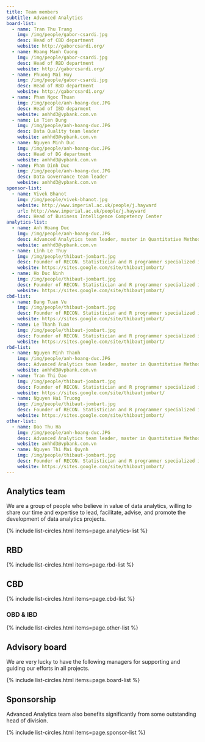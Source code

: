 ```yaml
---
title: Team members
subtitle: Advanced Analytics
board-list:
  - name: Tran Thu Trang
    img: /img/people/gabor-csardi.jpg
    desc: Head of CBD department 
    website: http://gaborcsardi.org/
  - name: Hoang Manh Cuong
    img: /img/people/gabor-csardi.jpg
    desc: Head of RBD department 
    website: http://gaborcsardi.org/
  - name: Phuong Mai Huy
    img: /img/people/gabor-csardi.jpg
    desc: Head of RBD department 
    website: http://gaborcsardi.org/
  - name: Pham Ngoc Thuan
    img: /img/people/anh-hoang-duc.JPG
    desc: Head of IBD deparment
    website: anhhd3@vpbank.com.vn
  - name: Le Tien Dung
    img: /img/people/anh-hoang-duc.JPG
    desc: Data Quality team leader
    website: anhhd3@vpbank.com.vn
  - name: Nguyen Minh Duc
    img: /img/people/anh-hoang-duc.JPG
    desc: Head of DG department
    website: anhhd3@vpbank.com.vn
  - name: Pham Dinh Duc
    img: /img/people/anh-hoang-duc.JPG
    desc: Data Governance team leader
    website: anhhd3@vpbank.com.vn
sponsor-list:
  - name: Vivek Bhanot
    img: /img/people/vivek-bhanot.jpg
    website: http://www.imperial.ac.uk/people/j.hayward
    url: http://www.imperial.ac.uk/people/j.hayward
    desc: Head of Business Intelligence Competency Center
analytics-list:
  - name: Anh Hoang Duc
    img: /img/people/anh-hoang-duc.JPG
    desc: Advanced Analytics team leader, master in Quantitative Methods in Economics, instructor of RStudio, DataCamp in Vietnam, experienced in Digital Analytics, Mobile Analytics, joined VPBank in Jun, 2016
    website: anhhd3@vpbank.com.vn
  - name: Linh Le Thuy
    img: /img/people/thibaut-jombart.jpg
    desc: Founder of RECON. Statistician and R programmer specialized in outbreak analysis. Imperial College London, UK.
    website: https://sites.google.com/site/thibautjombart/
  - name: Ho Duc Ninh
    img: /img/people/thibaut-jombart.jpg
    desc: Founder of RECON. Statistician and R programmer specialized in outbreak analysis. Imperial College London, UK.
    website: https://sites.google.com/site/thibautjombart/
cbd-list:
  - name: Dang Tuan Vu
    img: /img/people/thibaut-jombart.jpg
    desc: Founder of RECON. Statistician and R programmer specialized in outbreak analysis. Imperial College London, UK.
    website: https://sites.google.com/site/thibautjombart/
  - name: Le Thanh Tuan
    img: /img/people/thibaut-jombart.jpg
    desc: Founder of RECON. Statistician and R programmer specialized in outbreak analysis. Imperial College London, UK.
    website: https://sites.google.com/site/thibautjombart/
rbd-list:
  - name: Nguyen Minh Thanh
    img: /img/people/anh-hoang-duc.JPG
    desc: Advanced Analytics team leader, master in Quantitative Methods in Economics, instructor of RStudio, DataCamp in Vietnam, experienced in Digital Analytics, Mobile Analytics, joined VPBank in Jun, 2016
    website: anhhd3@vpbank.com.vn
  - name: Tran Thi Dao
    img: /img/people/thibaut-jombart.jpg
    desc: Founder of RECON. Statistician and R programmer specialized in outbreak analysis. Imperial College London, UK.
    website: https://sites.google.com/site/thibautjombart/
  - name: Nguyen Hai Truong
    img: /img/people/thibaut-jombart.jpg
    desc: Founder of RECON. Statistician and R programmer specialized in outbreak analysis. Imperial College London, UK.
    website: https://sites.google.com/site/thibautjombart/
other-list:
  - name: Dao Thu Ha
    img: /img/people/anh-hoang-duc.JPG
    desc: Advanced Analytics team leader, master in Quantitative Methods in Economics, instructor of RStudio, DataCamp in Vietnam, experienced in Digital Analytics, Mobile Analytics, joined VPBank in Jun, 2016
    website: anhhd3@vpbank.com.vn
  - name: Nguyen Thi Mai Quynh
    img: /img/people/thibaut-jombart.jpg
    desc: Founder of RECON. Statistician and R programmer specialized in outbreak analysis. Imperial College London, UK.
    website: https://sites.google.com/site/thibautjombart/
---
```


## Analytics team

We are a group of people who believe in value of data analytics, willing to share our time and expertise to lead, facilitate, advise, 
and promote the development of data analytics projects.

{% include list-circles.html items=page.analytics-list %}


## RBD

{% include list-circles.html items=page.rbd-list %}

## CBD

{% include list-circles.html items=page.cbd-list %}


### OBD & IBD

{% include list-circles.html items=page.other-list %}


## Advisory board

We are very lucky to have the following managers for supporting and guiding our efforts in all projects.

{% include list-circles.html items=page.board-list %}


## Sponsorship

Advanced Analytics team also benefits significantly from some outstanding head of division.

{% include list-circles.html items=page.sponsor-list %}
